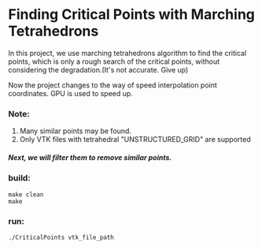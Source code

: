 
# Finding Critical Points with Marching Tetrahedrons

In this project, we use marching tetrahedrons algorithm to find the critical points, which is only a rough search of the critical points, without considering the degradation.(It's not accurate. Give up)

Now the project changes to the way of speed interpolation point coordinates.
GPU is used to speed up.

### Note: 
1. Many similar points may be found. 
2. Only VTK files with tetrahedral "UNSTRUCTURED_GRID" are supported
##### Next, we will filter them to remove similar points.

### build:
    make clean
    make

### run:
    ./CriticalPoints vtk_file_path
